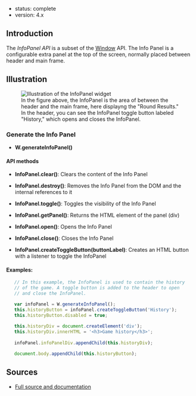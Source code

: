 - status: complete
- version: 4.x

## Introduction

The _InfoPanel API_ is a subset of the [Window](Window-API-v4) API. The Info
Panel is a configurable extra panel at the top of the screen, normally placed
between header and main frame.

## Illustration

<figure>
  <img src="http://nodegame.org/images/wiki/infopanel.jpeg" alt="Illustration of the InfoPanel widget">
  <br>
  <figcaption>In the figure above, the InfoPanel is the area of between the
header and the main frame, here displayng the "Round Results." In the header,
you can see the InfoPanel toggle button labeled "History," which opens and
closes the InfoPanel.</figcaption>
</figure>

### Generate the Info Panel

- **W.generateInfoPanel()**

#### API methods

- **InfoPanel.clear()**: Clears the content of the Info Panel

- **InfoPanel.destroy()**: Removes the Info Panel from the DOM and the internal
    references to it

- **InfoPanel.toggle()**: Toggles the visibility of the Info Panel

- **InfoPanel.getPanel()**: Returns the HTML element of the panel (div)

- **InfoPanel.open()**: Opens the Info Panel

- **InfoPanel.close()**: Closes the Info Panel

- **InfoPanel.createToggleButton(buttonLabel)**: Creates an HTML button with a
    listener to toggle the InfoPanel

#### Examples:

```javascript
   // In this example, the InfoPanel is used to contain the history
   // of the game. A toggle button is added to the header to open
   // and close the InfoPanel.

   var infoPanel = W.generateInfoPanel();
   this.historyButton = infoPanel.createToggleButton('History');
   this.historyButton.disabled = true;
   
   this.historyDiv = document.createElement('div'); 
   this.historyDiv.innerHTML = '<h3>Game history</h3>';
   
   infoPanel.infoPanelDiv.appendChild(this.historyDiv);

   document.body.appendChild(this.historyButton);
```  


## Sources

- [Full source and documentation](http://nodegame.github.io/nodegame-window/docs/lib/InfoPanel.js.html)

